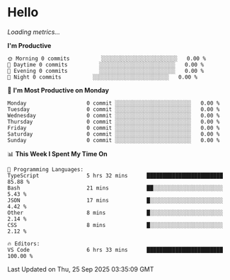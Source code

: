 # Hello

<!-- METRICS:START -->
<p><em>Loading metrics…</em></p>
<!-- METRICS:END -->

<!--START_SECTION:waka-->
**I'm Productive**

```text
🌞 Morning 0 commits          ░░░░░░░░░░░░░░░░░░░░░░░░   0.00 % 
🌆 Daytime 0 commits          ░░░░░░░░░░░░░░░░░░░░░░░░   0.00 % 
🌃 Evening 0 commits          ░░░░░░░░░░░░░░░░░░░░░░░░   0.00 % 
🌙 Night 0 commits          ░░░░░░░░░░░░░░░░░░░░░░░░   0.00 % 
```
📅 **I'm Most Productive on Monday**

```text
Monday                   0 commit ░░░░░░░░░░░░░░░░░░░░░░░░   0.00 % 
Tuesday                  0 commit ░░░░░░░░░░░░░░░░░░░░░░░░   0.00 % 
Wednesday                0 commit ░░░░░░░░░░░░░░░░░░░░░░░░   0.00 % 
Thursday                 0 commit ░░░░░░░░░░░░░░░░░░░░░░░░   0.00 % 
Friday                   0 commit ░░░░░░░░░░░░░░░░░░░░░░░░   0.00 % 
Saturday                 0 commit ░░░░░░░░░░░░░░░░░░░░░░░░   0.00 % 
Sunday                   0 commit ░░░░░░░░░░░░░░░░░░░░░░░░   0.00 % 
```

📊 **This Week I Spent My Time On**

```text
💬 Programming Languages: 
TypeScript               5 hrs 32 mins      ████████████████████████   85.88 % 
Bash                     21 mins            ██░░░░░░░░░░░░░░░░░░░░░░   5.43 % 
JSON                     17 mins            █░░░░░░░░░░░░░░░░░░░░░░░   4.42 % 
Other                    8 mins             █░░░░░░░░░░░░░░░░░░░░░░░   2.14 % 
CSS                      8 mins             █░░░░░░░░░░░░░░░░░░░░░░░   2.12 % 

🔥 Editors: 
VS Code                  6 hrs 33 mins      ████████████████████████   100.00 % 
```

 Last Updated on Thu, 25 Sep 2025 03:35:09 GMT
<!--END_SECTION:waka-->
